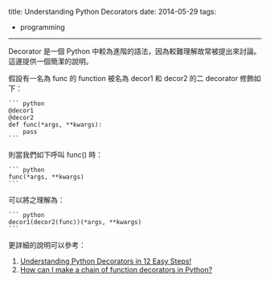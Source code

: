 title: Understanding Python Decorators
date: 2014-05-29
tags:
- programming
---

Decorator 是一個 Python 中較為進階的語法，因為較難理解故常被提出來討論。這邊提供一個簡潔的說明。

假設有一名為 func 的 function 被名為 decor1 和 decor2 的二 decorator 修飾如下：

    ``` python
    @decor1
    @decor2
    def func(*args, **kwargs):
        pass
    ```

則當我們如下呼叫 func() 時：

    ``` python
    func(*args, **kwargs)
    ```

可以將之理解為：

    ``` python
    decor1(decor2(func))(*args, **kwargs)
    ```

更詳細的說明可以參考：

1. [Understanding Python Decorators in 12 Easy Steps!](http://simeonfranklin.com/blog/2012/jul/1/python-decorators-in-12-steps/)
2. [How can I make a chain of function decorators in Python?](http://stackoverflow.com/a/739679)
